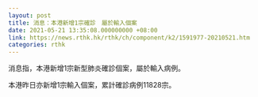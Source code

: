 ```yaml
---
layout: post
title: 消息：本港新增1宗確診　屬於輸入個案
date: 2021-05-21 13:35:08.000000000 +08:00
link: https://news.rthk.hk/rthk/ch/component/k2/1591977-20210521.htm
categories: rthk
---
```


消息指，本港新增1宗新型肺炎確診個案，屬於輸入病例。

本港昨日亦新增1宗輸入個案，累計確診病例11828宗。
